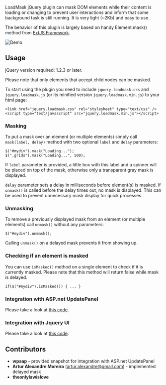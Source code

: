 LoadMask jQuery plugin can mask DOM elements while their content is loading or changing to prevent user interactions and inform that some background task is still running. It is very light (~2Kb) and easy to use.

The behavior of this plugin is largely based on handy Element.mask() method from [ExtJS Framework](http://extjs.com/deploy/dev/examples/form/xml-form.html).

![Demo](/demo/demo.gif)

## Usage ##
jQuery version required: 1.2.3 or later.

Please note that only elements that accept child nodes can be masked.

To start using the plugin you need to include `jquery.loadmask.css` and `jquery.loadmask.js` (or its minified version `jquery.loadmask.min.js`) to your html page:
```
<link href="jquery.loadmask.css" rel="stylesheet" type="text/css" />
<script type="text/javascript" src="jquery.loadmask.min.js"></script>
```

### Masking ###
To put a mask over an element (or multiple elements) simply call `mask(label, delay)` method with two optional `label` and `delay` parameters:
```
$("#mydiv").mask("Loading...");
$(".grids").mask("Loading...", 500);
```
If `label` parameter is provided, a little box with this label and a spinner will be placed on top of the mask, otherwise only a transparent gray mask is displayed.

`delay` parameter sets a delay in milliseconds before element(s) is masked. If `unmask()` is called before the delay times out, no mask is displayed. This can be used to prevent unnecessary mask display for quick processes.

### Unmasking ###
To remove a previously displayed mask from an element (or multiple elements) call `unmask()` without any parameters:
```
$("#mydiv").unmask();
```

Calling `unmask()` on a delayed mask prevents it from showing up.

### Checking if an element is masked ###
You can use `isMasked()` method on a single element to check if it is currently masked. Please note that this method will return false while mask is delayed.
```
if($("#mydiv").isMasked()) { ... }
```

### Integration with ASP.net UpdatePanel ###
Please take a look at <a href='http://plugins.jquery.com/node/10817'>this code</a>.

### Integration with Jquery UI ###
Please take a look at <a href='http://code.google.com/p/jquery-loadmask/issues/detail?id=4&can=1'>this code</a>.

## Contributors ##
  * **wpaap** - provided snapshot for integration with ASP.net UpdatePanel
  * **Artur Alexandre Moreira** (artur.alexandre@gmail.com) - implemented delayed mask
  * **theonlylawislove**
